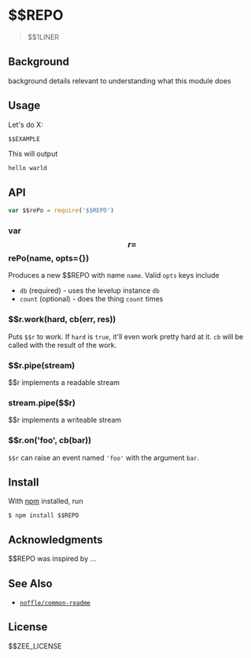 # $$REPO

> $$1LINER

## Background

background details relevant to understanding what this module does

## Usage

Let's do X:

```js
$$EXAMPLE
```

This will output

```
hello warld
```

## API

```js
var $$rePo = require('$$REPO')
```

### var $$r = $$rePo(name, opts={})

Produces a new $$REPO with name `name`. Valid `opts` keys include

- `db` (required) - uses the levelup instance `db`
- `count` (optional) - does the thing `count` times

### $$r.work(hard, cb(err, res))

Puts `$$r` to work. If `hard` is `true`, it'll even work pretty hard at it. `cb`
will be called with the result of the work.

### $$r.pipe(stream)

$$r implements a readable stream

### stream.pipe($$r)

$$r implements a writeable stream

### $$r.on('foo', cb(bar))

`$$r` can raise an event named `'foo'` with the argument `bar`.

## Install

With [npm](https://npmjs.org/) installed, run

```
$ npm install $$REPO
```

## Acknowledgments

$$REPO was inspired by ...

## See Also

- [`noffle/common-readme`](https://github.com/noffle/common-readme)

## License

$$ZEE_LICENSE
